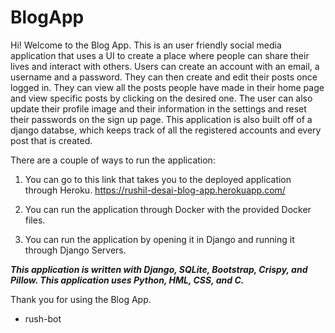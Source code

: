 # BlogApp
Hi! Welcome to the Blog App.
This is an user friendly social media application that uses a UI to create a place where people can share their lives and interact with others. Users can create an account with an email, a username and a password. They can then create and edit their posts once logged in. They can view all the posts people have made in their home page and view specific posts by clicking on the desired one. The user can also update their profile image and their information in the settings and reset their passwords on the sign up page. This application is also built off of a django databse, which keeps track of all the registered accounts and every post that is created.


There are a couple of ways to run the application:

1. You can go to this link that takes you to the deployed application through Heroku. https://rushil-desai-blog-app.herokuapp.com/

2. You can run the application through Docker with the provided Docker files.

3. You can run the application by opening it in Django and running it through Django Servers.


***This application is written with Django, SQLite, Bootstrap, Crispy, and Pillow.
This application uses Python, HML, CSS, and C.***

Thank you for using the Blog App.

-  rush-bot

